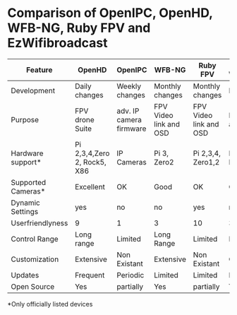 # Comparison of OpenIPC, OpenHD, WFB-NG, Ruby FPV and EzWifibroadcast


| Feature          | OpenHD               | OpenIPC               | WFB-NG                | Ruby FPV              | EZ-Wifibroadcast     |
|----------------- |----------------------|-----------------------|------------------------|-----------------------|----------------------|
| Development      | Daily changes        | Weekly changes        | Monthly changes        | Monthly changes       | Inactive            |
| Purpose          | FPV drone Suite  |adv. IP camera firmware| FPV Video link and OSD | FPV Video link and OSD| FPV Video link and OSD  |
| Hardware support*| Pi 2,3,4,Zero 2, Rock5, X86    | IP Cameras | Pi 3, Zero2 | Pi 2,3,4, Zero1,2   | Pi1A+, Pi1B+, Pi2B, Pi3B|
| Supported Cameras*| Excellent            | OK        | Good                   | OK              |        OK          |
| Dynamic Settings | yes          | no               | no             | yes               | no           |
| Userfriendlyness | 9          | 1               | 3             | 10               | 3           |
| Control Range   | Long range           | Limited               | Long Range             | Limited               | Long range           |
| Customization   | Extensive            | Non Existant          | Extensive                | Non Existant        | OK              |
| Updates         | Frequent             | Periodic              | Limited                | Limited               | Non Existant              |
| Open Source             | Yes                 | partially                  | Yes                   | partially                  | Yes                 |

*Only officially listed devices


